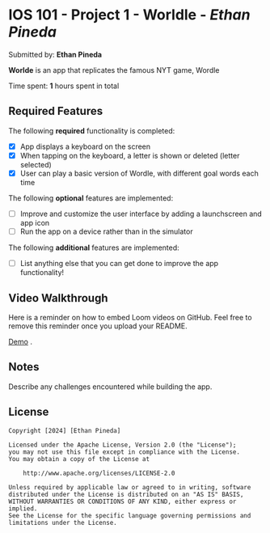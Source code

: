 # IOS 101 - Project 1 - Worldle - *Ethan Pineda*

Submitted by: **Ethan Pineda**

**Worlde** is an app that replicates the famous NYT game, Wordle

Time spent: **1** hours spent in total

## Required Features

The following **required** functionality is completed:

- [x] App displays a keyboard on the screen
- [x] When tapping on the keyboard, a letter is shown or deleted (letter selected)
- [x] User can play a basic version of Wordle, with different goal words each time

The following **optional** features are implemented:

- [ ] Improve and customize the user interface by adding a launchscreen and app icon
- [ ] Run the app on a device rather than in the simulator

The following **additional** features are implemented:

- [ ] List anything else that you can get done to improve the app functionality!

## Video Walkthrough

Here is a reminder on how to embed Loom videos on GitHub. Feel free to remove this reminder once you upload your README. 

[Demo](https://www.loom.com/share/d129146dd9ec47bf9ae037c8d11ba951) .


## Notes

Describe any challenges encountered while building the app.

## License

    Copyright [2024] [Ethan Pineda]

    Licensed under the Apache License, Version 2.0 (the "License");
    you may not use this file except in compliance with the License.
    You may obtain a copy of the License at

        http://www.apache.org/licenses/LICENSE-2.0

    Unless required by applicable law or agreed to in writing, software
    distributed under the License is distributed on an "AS IS" BASIS,
    WITHOUT WARRANTIES OR CONDITIONS OF ANY KIND, either express or implied.
    See the License for the specific language governing permissions and
    limitations under the License.
